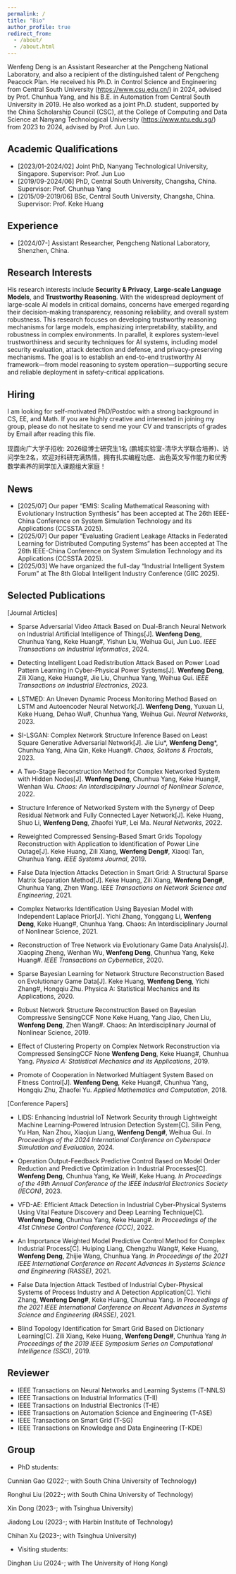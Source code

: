 ```yaml
---
permalink: /
title: "Bio"
author_profile: true
redirect_from: 
  - /about/
  - /about.html
---
```


Wenfeng Deng is an Assistant Researcher at the Pengcheng National Laboratory, and also a recipient of the distinguished talent of Pengcheng Peacock Plan. He received his Ph.D. in Control Science and Engineering from Central South University (https://www.csu.edu.cn/) in 2024, advised by Prof. Chunhua Yang, and his B.E. in Automation from Central South University in 2019. He also worked as a joint Ph.D. student, supported by the China Scholarship Council (CSC), at the College of Computing and Data Science at Nanyang Technological University (https://www.ntu.edu.sg/) from 2023 to 2024, advised by Prof. Jun Luo.

**Academic Qualifications**
------
- [2023/01-2024/02] Joint PhD, Nanyang Technological University, Singapore. Supervisor: Prof. Jun Luo
- [2019/09-2024/06] PhD, Central South University, Changsha, China. Supervisor: Prof. Chunhua Yang
- [2015/09-2019/06] BSc, Central South University, Changsha, China. Supervisor: Prof. Keke Huang

**Experience**
------
- [2024/07-] Assistant Researcher, Pengcheng National Laboratory, Shenzhen, China.

**Research Interests**
------
His research interests include **Security & Privacy**, **Large-scale Language Models**, and **Trustworthy Reasoning**. With the widespread deployment of large-scale AI models in critical domains, concerns have emerged regarding their decision-making transparency, reasoning reliability, and overall system robustness. This research focuses on developing trustworthy reasoning mechanisms for large models, emphasizing interpretability, stability, and robustness in complex environments. In parallel, it explores system-level trustworthiness and security techniques for AI systems, including model security evaluation, attack detection and defense, and privacy-preserving mechanisms. The goal is to establish an end-to-end trustworthy AI framework—from model reasoning to system operation—supporting secure and reliable deployment in safety-critical applications.

**Hiring**
------
I am looking for self-motivated PhD/Postdoc with a strong background in CS, EE, and Math. If you are highly creative and interested in joining my group, please do not hesitate to send me your CV and transcripts of grades by Email after reading this file.

现面向广大学子招收: 2026级博士研究生1名 (鹏城实验室-清华大学联合培养)、访问学生2名，欢迎对科研充满热情，拥有扎实编程功底、出色英文写作能力和优秀数学素养的同学加入课题组大家庭！

**News**
------
- [2025/07] Our paper “EMIS: Scaling Mathematical Reasoning with Evolutionary Instruction Synthesis” has been accepted at The 26th IEEE-China Conference on System Simulation Technology and its Applications (CCSSTA 2025).
- [2025/07] Our paper “Evaluating Gradient Leakage Attacks in Federated Learning for Distributed Computing Systems” has been accepted at The 26th IEEE-China Conference on System Simulation Technology and its Applications (CCSSTA 2025).
- [2025/03] We have organized the full-day “Industrial Intelligent System Forum” at The 8th Global Intelligent Industry Conference (GIIC 2025).

**Selected Publications**
------
[Journal Articles]
- Sparse Adversarial Video Attack Based on Dual-Branch Neural Network on Industrial Artificial Intelligence of Things[J].
  **Wenfeng Deng**, Chunhua Yang, Keke Huang#, Yishun Liu, Weihua Gui, Jun Luo.
  _IEEE Transactions on Industrial Informatics_, 2024.

- Detecting Intelligent Load Redistribution Attack Based on Power Load Pattern Learning in Cyber-Physical Power Systems[J].
  **Wenfeng Deng**, Zili Xiang, Keke Huang#, Jie Liu, Chunhua Yang, Weihua Gui.
  _IEEE Transactions on Industrial Electronics_, 2023.

- LSTMED: An Uneven Dynamic Process Monitoring Method Based on LSTM and Autoencoder Neural Network[J].
  **Wenfeng Deng**, Yuxuan Li, Keke Huang, Dehao Wu#, Chunhua Yang, Weihua Gui.
  _Neural Networks_, 2023.

- SI-LSGAN: Complex Network Structure Inference Based on Least Square Generative Adversarial Network[J].
  Jie Liu*, **Wenfeng Deng***, Chunhua Yang, Aina Qin, Keke Huang#.
 _Chaos, Solitons & Fractals_, 2023.

- A Two-Stage Reconstruction Method for Complex Networked System with Hidden Nodes[J].
  **Wenfeng Deng**, Chunhua Yang, Keke Huang#, Wenhan Wu.
  _Chaos: An Interdisciplinary Journal of Nonlinear Science_, 2022.

- Structure Inference of Networked System with the Synergy of Deep Residual Network and Fully Connected Layer Network[J].
  Keke Huang, Shuo Li, **Wenfeng Deng**, Zhaofei Yu#, Lei Ma.
  _Neural Networks_, 2022.

- Reweighted Compressed Sensing-Based Smart Grids Topology Reconstruction with Application to Identification of Power Line Outage[J].
  Keke Huang, Zili Xiang, **Wenfeng Deng#**, Xiaoqi Tan, Chunhua Yang.
  _IEEE Systems Journal_, 2019.

- False Data Injection Attacks Detection in Smart Grid: A Structural Sparse Matrix Separation Method[J].
  Keke Huang, Zili Xiang, **Wenfeng Deng#**, Chunhua Yang, Zhen Wang.
  _IEEE Transactions on Network Science and Engineering_, 2021.

- Complex Networks Identification Using Bayesian Model with Independent Laplace Prior[J].
  Yichi Zhang, Yonggang Li, **Wenfeng Deng**, Keke Huang#, Chunhua Yang.
  Chaos: An Interdisciplinary Journal of Nonlinear Science, 2021.

- Reconstruction of Tree Network via Evolutionary Game Data Analysis[J].
  Xiaoping Zheng, Wenhan Wu, **Wenfeng Deng**, Chunhua Yang, Keke Huang#.
  _IEEE Transactions on Cybernetics_, 2020.

- Sparse Bayesian Learning for Network Structure Reconstruction Based on Evolutionary Game Data[J].
  Keke Huang, **Wenfeng Deng**, Yichi Zhang#, Hongqiu Zhu.
  Physica A: Statistical Mechanics and its Applications, 2020.

- Robust Network Structure Reconstruction Based on Bayesian Compressive SensingCCF None
  Keke Huang, Yang Jiao, Chen Liu, **Wenfeng Deng**, Zhen Wang#.
  Chaos: An Interdisciplinary Journal of Nonlinear Science, 2019.

- Effect of Clustering Property on Complex Network Reconstruction via Compressed SensingCCF None
  **Wenfeng Deng**, Keke Huang#, Chunhua Yang.
  _Physica A: Statistical Mechanics and its Applications_, 2019.

- Promote of Cooperation in Networked Multiagent System Based on Fitness Control[J].
  **Wenfeng Deng**, Keke Huang#, Chunhua Yang, Hongqiu Zhu, Zhaofei Yu.
  _Applied Mathematics and Computation_, 2018.

[Conference Papers]
- LIDS: Enhancing Industrial IoT Network Security through Lightweight Machine Learning-Powered Intrusion Detection System[C].
  Silin Peng, Yu Han, Nan Zhou, Xiaojun Liang, **Wenfeng Deng#**, Weihua Gui.
  _In Proceedings of the 2024 International Conference on Cyberspace Simulation and Evaluation_, 2024.

- Operation Output-Feedback Predictive Control Based on Model Order Reduction and Predictive Optimization in Industrial Processes[C].
  **Wenfeng Deng**, Chunhua Yang, Ke Wei#, Keke Huang.
  _In Proceedings of the 49th Annual Conference of the IEEE Industrial Electronics Society (IECON)_, 2023.

- VFD-AE: Efficient Attack Detection in Industrial Cyber-Physical Systems Using Vital Feature Discovery and Deep Learning Technique[C].
  **Wenfeng Deng**, Chunhua Yang, Keke Huang#.
  _In Proceedings of the 41st Chinese Control Conference (CCC)_, 2022.

- An Importance Weighted Model Predictive Control Method for Complex Industrial Process[C].
  Huiping Liang, Chengzhu Wang#, Keke Huang, **Wenfeng Deng**, Zhijie Wang, Chunhua Yang.
  _In Proceedings of the 2021 IEEE International Conference on Recent Advances in Systems Science and Engineering (RASSE)_, 2021.

- False Data Injection Attack Testbed of Industrial Cyber-Physical Systems of Process Industry and A Detection Application[C].
  Yichi Zhang, **Wenfeng Deng#**, Keke Huang, Chunhua Yang.
  _In Proceedings of the 2021 IEEE International Conference on Recent Advances in Systems Science and Engineering (RASSE)_, 2021.

- Blind Topology Identification for Smart Grid Based on Dictionary Learning[C].
  Zili Xiang, Keke Huang, **Wenfeng Deng#**, Chunhua Yang
  _In Proceedings of the 2019 IEEE Symposium Series on Computational Intelligence (SSCI)_, 2019.

**Reviewer**
------
- IEEE Transactions on Neural Networks and Learning Systems (T-NNLS)
- IEEE Transactions on Industrial Informatics (T-II)
- IEEE Transactions on Industrial Electronics (T-IE)
- IEEE Transactions on Automation Science and Engineering (T-ASE)
- IEEE Transactions on Smart Grid (T-SG)
- IEEE Transactions on Knowledge and Data Engineering (T-KDE) 

**Group**
------
- PhD students:
  
Cunnian Gao (2022-; with South China University of Technology)

Ronghui Liu (2022-; with South China University of Technology)

Xin Dong (2023-; with Tsinghua University)

Jiadong Lou (2023-; with Harbin Institute of Technology)

Chihan Xu (2023-; with Tsinghua University)


- Visiting students:

Dinghan Liu (2024-; with The University of Hong Kong)
